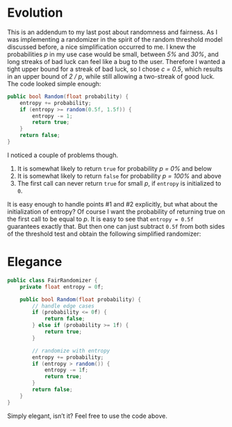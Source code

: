 # Evolution


This is an addendum to my last post about randomness and fairness.
As I was implementing a randomizer in the spirit of the random threshold model discussed before,
a nice simplification occurred to me. I knew the probabilities *p* in my use case would be small,
between *5%* and *30%*, and long streaks of bad luck can feel like a bug to the user.
Therefore I wanted a tight upper bound for a streak of bad luck, so I chose *c = 0.5*,
which results in an upper bound of *2 / p*, while still allowing a two-streak of good luck.
The code looked simple enough:

```csharp
public bool Random(float probability) {
    entropy += probability;
    if (entropy >= random(0.5f, 1.5f)) {
        entropy -= 1;
        return true;
    }
    return false;
}
```

I noticed a couple of problems though.

1. It is somewhat likely to return `true` for probability *p = 0%* and below
2. It is somewhat likely to return `false` for probability *p = 100%* and above
3. The first call can never return `true` for small *p*, if `entropy` is initialized to `0`.

It is easy enough to handle points #1 and #2 explicitly, but what about the initialization of entropy?
Of course I want the probability of returning true on the first call to be equal to *p*.
It is easy to see that `entropy = 0.5f` guarantees exactly that.
But then one can just subtract `0.5f` from both sides of the threshold test and obtain the following simplified randomizer:

# Elegance

```csharp
public class FairRandomizer {
    private float entropy = 0f;

    public bool Random(float probability) {
        // handle edge cases
        if (probability <= 0f) {
            return false;
        } else if (probability >= 1f) {
            return true;
        }

        // randomize with entropy
        entropy += probability;
        if (entropy > random()) {
            entropy -= 1f;
            return true;
        }
        return false;
    }
}
```

Simply elegant, isn’t it? Feel free to use the code above.
